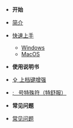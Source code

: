 - **开始**

- [简介](zh-cn/introduction.md "Make Capslock Great Three!")
- [快速上手](zh-cn/quick-start-windows.md)

  - [Windows](zh-cn/quick-start-windows.md)
  - [MacOS](zh-cn/quick-start-macos.md)

- **使用说明书**

- [⇪&nbsp;上档键增强](zh-cn/capslock-enhancement.md)
- [;&nbsp;&nbsp;&nbsp;号特殊符（特舒服）](zh-cn/semicolon-hook.md)

- **常见问题**

- [常见问题](zh-cn/trouble-shoot.md)

